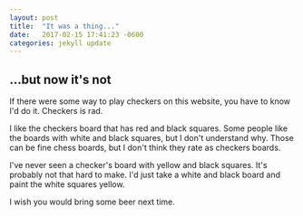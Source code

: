 ```yaml
---
layout: post
title:  "It was a thing..."
date:   2017-02-15 17:41:23 -0600
categories: jekyll update
---
```

## ...but now it's not
If there were some way to play checkers on this website, you have to know I'd do it. Checkers is rad.

I like the checkers board that has red and black squares. Some people like the boards with white and black squares, but I don't understand why. Those can be fine chess boards, but I don't think they rate as checkers boards.

I've never seen a checker's board with yellow and black squares. It's probably not that hard to make. I'd just take a white and black board and paint the white squares yellow.

I wish you would bring some beer next time.
